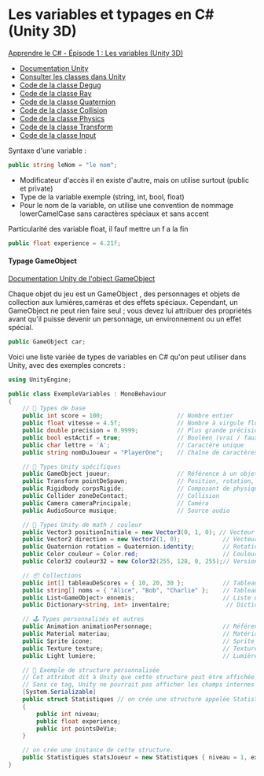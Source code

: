 # Les variables et typages en C# (Unity 3D)

[Apprendre le C# - Épisode 1 : Les variables (Unity 3D)](https://youtu.be/RAZjcibFE1A?si=heBY9Z8meGlvIIS9)

- [Documentation Unity](https://docs.unity3d.com/Manual/index.html)
- [Consulter les classes dans Unity](https://github.com/Unity-Technologies/UnityCsReference/tree/master)
- [Code de la classe Degug](https://github.com/Unity-Technologies/UnityCsReference/tree/master/Runtime/Export/Debug)
- [Code de la classe Ray](https://github.com/Unity-Technologies/UnityCsReference/blob/master/Runtime/Export/Geometry/Ray.cs)
- [Code de la classe Quaternion](https://github.com/Unity-Technologies/UnityCsReference/blob/master/Runtime/Export/Math/Quaternion.cs)
- [Code de la classe Collision](https://github.com/Unity-Technologies/UnityCsReference/blob/master/Modules/Physics/Managed/Collision.cs)
- [Code de la classe Physics](https://github.com/Unity-Technologies/UnityCsReference/blob/master/Modules/Physics/ScriptBindings/Physics.bindings.cs)
- [Code de la classe Transform](https://github.com/Unity-Technologies/UnityCsReference/blob/master/Runtime/Transform/ScriptBindings/Transform.bindings.cs)
- [Code de la classe Input](https://github.com/Unity-Technologies/UnityCsReference/blob/master/Modules/InputLegacy/Input.bindings.cs)

Syntaxe d'une variable :

```c#
public string leNom = "le nom";
```

- Modificateur d'accès il en existe d'autre, mais on utilise surtout (public et private)
- Type de la variable exemple (string, int, bool, float)
- Pour le nom de la variable, on utilise une convention de nommage lowerCamelCase sans caractères spéciaux et sans accent

Particularité des variable float, il fauf mettre un f a la fin

```c#
public float experience = 4.21f;
```

#### Typage GameObject

[Documentation Unity de l'object GameObject](https://docs.unity3d.com/Manual/GameObjects.html)

Chaque objet du jeu est un GameObject , des personnages et objets de collection aux lumières,caméras
et des effets spéciaux. Cependant, un GameObject ne peut rien faire seul ; vous devez lui attribuer des propriétés avant qu'il puisse devenir un personnage, un environnement ou un effet spécial.

```csharp
public GameObject car;
```

Voici une liste variée de types de variables en C# qu'on peut utiliser dans Unity, avec des exemples concrets :

```csharp
using UnityEngine;

public class ExempleVariables : MonoBehaviour
{
    // 🔢 Types de base
    public int score = 100;                     // Nombre entier
    public float vitesse = 4.5f;                // Nombre à virgule flottante
    public double precision = 0.9999;           // Plus grande précision que float
    public bool estActif = true;                // Booléen (vrai / faux)
    public char lettre = 'A';                   // Caractère unique
    public string nomDuJoueur = "PlayerOne";    // Chaîne de caractères

    // 🧩 Types Unity spécifiques
    public GameObject joueur;                   // Référence à un objet de la scène
    public Transform pointDeSpawn;              // Position, rotation, échelle
    public Rigidbody corpsRigide;               // Composant de physique
    public Collider zoneDeContact;              // Collision
    public Camera cameraPrincipale;             // Caméra
    public AudioSource musique;                 // Source audio

    // 🎨 Types Unity de math / couleur
    public Vector3 positionInitiale = new Vector3(0, 1, 0); // Vecteur 3D
    public Vector2 direction = new Vector2(1, 0);            // Vecteur 2D
    public Quaternion rotation = Quaternion.identity;        // Rotation
    public Color couleur = Color.red;                        // Couleur Unity
    public Color32 couleur32 = new Color32(255, 128, 0, 255);// Version 8 bits par canal

    // 📦 Collections
    public int[] tableauDeScores = { 10, 20, 30 };           // Tableau
    public string[] noms = { "Alice", "Bob", "Charlie" };    // Tableau de strings
    public List<GameObject> ennemis;                         // Liste dynamique d’objets
    public Dictionary<string, int> inventaire;                // Dictionnaire (clé-valeur)

    // 🕹️ Types personnalisés et autres
    public Animation animationPersonnage;                    // Référence à une animation
    public Material materiau;                                // Matériau pour rendu
    public Sprite icone;                                     // Sprite 2D
    public Texture texture;                                  // Texture 3D/2D
    public Light lumiere;                                    // Lumière Unity

    // 🧠 Exemple de structure personnalisée 
    // Cet attribut dit à Unity que cette structure peut être affichée et modifiée dans l’inspecteur (le panneau à droite dans l’éditeur).
    // Sans ce tag, Unity ne pourrait pas afficher les champs internes (niveau, experience, etc.) dans l’inspecteur.
    [System.Serializable] 
    public struct Statistiques // on crée une structure appelée Statistiques.
    {
        public int niveau;
        public float experience;
        public int pointsDeVie;
    }

    // on crée une instance de cette structure.
    public Statistiques statsJoueur = new Statistiques { niveau = 1, experience = 0f, pointsDeVie = 100 };
}
```

